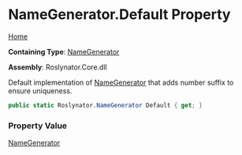 # NameGenerator\.Default Property

[Home](../../../README.md)

**Containing Type**: [NameGenerator](../README.md)

**Assembly**: Roslynator\.Core\.dll

  
Default implementation of [NameGenerator](../README.md) that adds number suffix to ensure uniqueness\.

```csharp
public static Roslynator.NameGenerator Default { get; }
```

### Property Value

[NameGenerator](../README.md)

